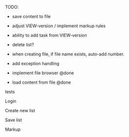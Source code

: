 TODO:

- save content to file 
- adjust VIEW-version / implement markup rules
- ability to add task from VIEW-version

- delete list?

- when creating file, if file name exists, auto-add number.
- add exception handling

- implement file browser @done
- load content from file @done



tests


Login


Create new list


Save list


Markup


